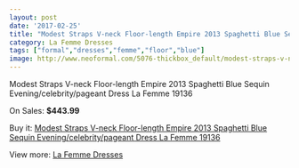 ```yaml
---
layout: post
date: '2017-02-25'
title: "Modest Straps V-neck Floor-length Empire 2013 Spaghetti Blue Sequin Evening/celebrity/pageant Dress La Femme 19136"
category: La Femme Dresses
tags: ["formal","dresses","femme","floor","blue"]
image: http://www.neoformal.com/5076-thickbox_default/modest-straps-v-neck-floor-length-empire-2013-spaghetti-blue-sequin-evening-celebrity-pageant-dress-la-femme-19136.jpg
---
```

Modest Straps V-neck Floor-length Empire 2013 Spaghetti Blue Sequin Evening/celebrity/pageant Dress La Femme 19136

On Sales: **$443.99**
<a href="https://www.neoformal.com/en/la-femme-dresses/1870-modest-straps-v-neck-floor-length-empire-2013-spaghetti-blue-sequin-evening-celebrity-pageant-dress-la-femme-19136.html"><amp-img layout="responsive" width="600" height="600" src="//www.neoformal.com/5076-thickbox_default/modest-straps-v-neck-floor-length-empire-2013-spaghetti-blue-sequin-evening-celebrity-pageant-dress-la-femme-19136.jpg" alt="Modest Straps V-neck Floor-length Empire 2013 Spaghetti Blue Sequin Evening/celebrity/pageant Dress La Femme 19136 0" /></a>
<a href="https://www.neoformal.com/en/la-femme-dresses/1870-modest-straps-v-neck-floor-length-empire-2013-spaghetti-blue-sequin-evening-celebrity-pageant-dress-la-femme-19136.html"><amp-img layout="responsive" width="600" height="600" src="//www.neoformal.com/5077-thickbox_default/modest-straps-v-neck-floor-length-empire-2013-spaghetti-blue-sequin-evening-celebrity-pageant-dress-la-femme-19136.jpg" alt="Modest Straps V-neck Floor-length Empire 2013 Spaghetti Blue Sequin Evening/celebrity/pageant Dress La Femme 19136 1" /></a>

Buy it: [Modest Straps V-neck Floor-length Empire 2013 Spaghetti Blue Sequin Evening/celebrity/pageant Dress La Femme 19136](https://www.neoformal.com/en/la-femme-dresses/1870-modest-straps-v-neck-floor-length-empire-2013-spaghetti-blue-sequin-evening-celebrity-pageant-dress-la-femme-19136.html "Modest Straps V-neck Floor-length Empire 2013 Spaghetti Blue Sequin Evening/celebrity/pageant Dress La Femme 19136")

View more: [La Femme Dresses](https://www.neoformal.com/en/16-la-femme-dresses "La Femme Dresses")
